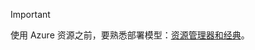 > [!IMPORTANT]
> 使用 Azure 资源之前，要熟悉部署模型：[资源管理器和经典](../articles/azure-resource-manager/resource-manager-deployment-model.md)。
